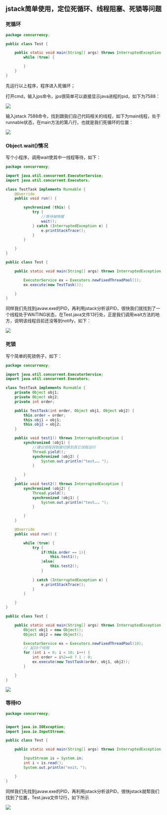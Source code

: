 ## jstack简单使用，定位死循环、线程阻塞、死锁等问题

### 死循环
```java
package concurrency;

public class Test {

    public static void main(String[] args) throws InterruptedException {
        while (true) {

        }
    }
}
```

先运行以上程序，程序进入死循环；

打开cmd，输入jps命令，jps很简单可以直接显示java进程的pid，如下为7588：

![](https://images2015.cnblogs.com/blog/879896/201604/879896-20160411105910645-1266879991.jpg)

输入jstack 7588命令，找到跟我们自己代码相关的线程，如下为main线程，处于runnable状态，在main方法的第八行，也就是我们死循环的位置：

![](https://images2015.cnblogs.com/blog/879896/201604/879896-20160411095252504-2109868749.jpg)

### Object.wait()情况

写个小程序，调用wait使其中一线程等待，如下：

```java
package concurrency;

import java.util.concurrent.ExecutorService;
import java.util.concurrent.Executors;

class TestTask implements Runnable {
    @Override
    public void run() {

        synchronized (this) {
            try {
                //等待被唤醒
                wait();
            } catch (InterruptedException e) {
                e.printStackTrace();
            }
        }

    }
}

public class Test {

    public static void main(String[] args) throws InterruptedException {

        ExecutorService ex = Executors.newFixedThreadPool(1);
        ex.execute(new TestTask());

    }
}
```

同样我们先找到javaw.exe的PID，再利用jstack分析该PID，很快我们就找到了一个线程处于WAITING状态，在Test.java文件13行处，正是我们调用wait方法的地方，说明该线程目前还没等到notify，如下：

![](https://images2015.cnblogs.com/blog/879896/201604/879896-20160411100501879-346452628.jpg)


### 死锁

写个简单的死锁例子，如下：

```java
package concurrency;

import java.util.concurrent.ExecutorService;
import java.util.concurrent.Executors;

class TestTask implements Runnable {
    private Object obj1;
    private Object obj2;
    private int order;

    public TestTask(int order, Object obj1, Object obj2) {
        this.order = order;
        this.obj1 = obj1;
        this.obj2 = obj2;
    }

    public void test1() throws InterruptedException {
        synchronized (obj1) {
            //建议线程调取器切换到其它线程运行
            Thread.yield();
            synchronized (obj2) {
                System.out.println("test。。。");
            }

        }
    }
    public void test2() throws InterruptedException {
        synchronized (obj2) {
            Thread.yield();
            synchronized (obj1) {
                System.out.println("test。。。");
            }

        }
    }

    @Override
    public void run() {

        while (true) {
            try {
                if(this.order == 1){
                    this.test1();
                }else{
                    this.test2();
                }
                
            } catch (InterruptedException e) {
                e.printStackTrace();
            }
        }

    }
}

public class Test {

    public static void main(String[] args) throws InterruptedException {
        Object obj1 = new Object();
        Object obj2 = new Object();

        ExecutorService ex = Executors.newFixedThreadPool(10);
        // 起10个线程
        for (int i = 0; i < 10; i++) {
            int order = i%2==0 ? 1 : 0;
            ex.execute(new TestTask(order, obj1, obj2));
        }

    }
}
```

![](https://images2015.cnblogs.com/blog/879896/201604/879896-20160411103220957-2000485826.jpg)

### 等待IO

```java
package concurrency;


import java.io.IOException;
import java.io.InputStream;

public class Test {

    public static void main(String[] args) throws InterruptedException, IOException {

        InputStream is = System.in;
        int i = is.read();
        System.out.println("exit。");

    }
}
```
同样我们先找到javaw.exe的PID，再利用jstack分析该PID，很快jstack就帮我们找到了位置，Test.java文件12行，如下所示

![](https://images2015.cnblogs.com/blog/879896/201604/879896-20160411104201988-719620672.jpg)
